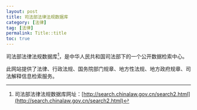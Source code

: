 ```yaml
---
layout: post
title: 司法部法律法规数据库
category: [法律]
tag: [法律]
permalink: Title::title
toc: true
---
```

司法部法律法规数据库[^1]，是中华人民共和国司法部下的一个公开数据检索中心。

此网站提供了法律、行政法规、国务院部门规章、地方性法规、地方政府规章、司法解释信息检索服务。

[^1]: 司法部法律法规数据库网址：[http://search.chinalaw.gov.cn/search2.html](http://search.chinalaw.gov.cn/search2.html)
